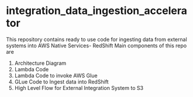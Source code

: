 # integration_data_ingestion_accelerator
This repository contains ready to use code for ingesting data from external systems into AWS Native Services- RedShift
Main components of this repo are 
1) Architecture Diagram
2) Lambda Code
3) Lambda Code to invoke AWS Glue
4) GLue Code to Ingest data into RedShift
5) High Level Flow for External Integration System to S3
